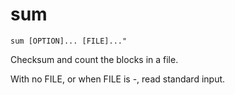 # sum

```
sum [OPTION]... [FILE]..."
```

Checksum and count the blocks in a file.

With no FILE, or when FILE is -, read standard input.
